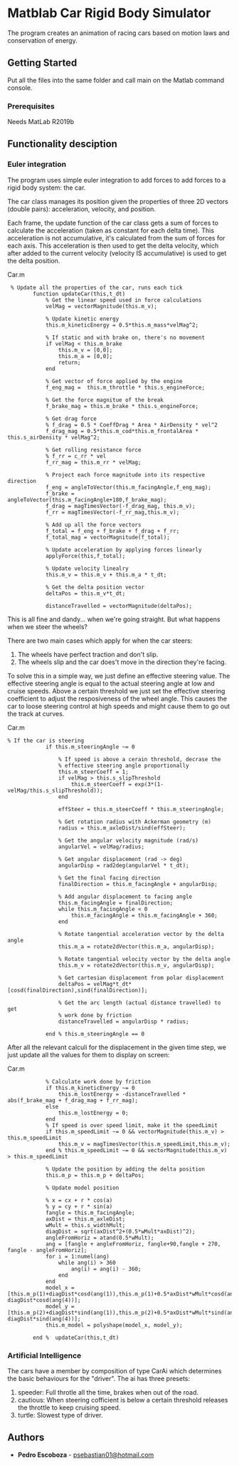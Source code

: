 # Matblab Car Rigid Body Simulator

The program creates an animation of racing cars based
on motion laws and conservation of energy.

## Getting Started

Put all the files into the same folder and call main on the Matlab command console.

### Prerequisites

Needs MatLab R2019b


## Functionality desciption

### Euler integration

The program uses simple euler integration to add forces to add
forces to a rigid body system: the car.

The car class manages its position given the properties of 
three 2D vectors (double pairs): acceleration, velocity, and position.

Each frame, the update function of the car class gets a sum of forces
to calculate the acceleration (taken as constant for each delta time).
This acceleration is not accumulative, it's calculated from the sum of 
forces for each axis. This acceleration is then used to get the delta 
velocity, which after added to the current velocity (velocity IS 
accumulative) is used to get the delta position.

Car.m
```
 % Update all the properties of the car, runs each tick
        function updateCar(this,t_dt)
            % Get the linear speed used in force calculations
            velMag = vectorMagnitude(this.m_v);
            
            % Update kinetic energy
            this.m_kineticEnergy = 0.5*this.m_mass*velMag^2;
            
            % If static and with brake on, there's no movement
            if velMag < this.m_brake
                this.m_v = [0,0];
                this.m_a = [0,0];
                return;
            end
            
            % Get vector of force applied by the engine
            f_eng_mag =  this.m_throttle * this.s_engineForce;
            
            % Get the force magnitue of the break
            f_brake_mag = this.m_brake * this.s_engineForce;
            
            % Get drag force
            % f_drag = 0.5 * CoeffDrag * Area * AirDensity * vel^2
            f_drag_mag = 0.5*this.m_cod*this.m_frontalArea * this.s_airDensity * velMag^2;
            
            % Get rolling resistance force
            % f_rr = c_rr * vel
            f_rr_mag = this.m_rr * velMag;
            
            % Project each force magnitude into its respective direction
            f_eng = angleToVector(this.m_facingAngle,f_eng_mag);
            f_brake = angleToVector(this.m_facingAngle+180,f_brake_mag);
            f_drag = magTimesVector(-f_drag_mag, this.m_v);
            f_rr = magTimesVector(-f_rr_mag,this.m_v);
            
            % Add up all the force vectors
            f_total = f_eng + f_brake + f_drag + f_rr;
            f_total_mag = vectorMagnitude(f_total);
            
            % Update acceleration by applying forces linearly
            applyForce(this,f_total);
            
            % Update velocity linealry
            this.m_v = this.m_v + this.m_a * t_dt;
            
            % Get the delta position vector
            deltaPos = this.m_v*t_dt;
            
            distanceTravelled = vectorMagnitude(deltaPos);
```

This is all fine and dandy... when we're going straight. But what happens when 
we steer the wheels? 

There are two main cases which apply for when the car steers:

1. The wheels have perfect traction and don't slip.
2. The wheels slip and the car does't move in the direction they're facing.  
            
To solve this in a simple way, we just define an effective steering value. 
The effective steering angle is equal to the actual steering angle at low 
and cruise speeds. Above a certain threshold we just set the effective steering
coefficient to adjust the resposiveness of the wheel angle. This causes the 
car to loose steering control at high speeds and might cause them to go out
the track at curves.

Car.m
```
% If the car is steering
            if this.m_steeringAngle ~= 0
                
                % If speed is above a cerain threshold, decrase the
                % effective steering angle proportionally
                this.m_steerCoeff = 1;
                if velMag > this.s_slipThreshold
                    this.m_steerCoeff = exp(3*(1-velMag/this.s_slipThreshold));
                end
                
                effSteer = this.m_steerCoeff * this.m_steeringAngle;
                
                % Get rotation radius with Ackerman geometry (m)
                radius = this.m_axleDist/sind(effSteer);
                
                % Get the angular velocity magnitude (rad/s)
                angularVel = velMag/radius;
                
                % Get angular displacement (rad -> deg)
                angularDisp = rad2deg(angularVel * t_dt);
                
                % Get the final facing direction
                finalDirection = this.m_facingAngle + angularDisp;
                
                % Add angular displacement to facing angle
                this.m_facingAngle = finalDirection;
                while this.m_facingAngle < 0
                    this.m_facingAngle = this.m_facingAngle + 360;
                end
                
                % Rotate tangential acceleration vector by the delta angle
                this.m_a = rotate2dVector(this.m_a, angularDisp);
                
                % Rotate tangential velocity vector by the delta angle
                this.m_v = rotate2dVector(this.m_v, angularDisp);
                
                % Get cartesian displacement from polar displacement
                deltaPos = velMag*t_dt*[cosd(finalDirection),sind(finalDirection)];
                
                % Get the arc length (actual distance travelled) to get
                % work done by friction
                distanceTravelled = angularDisp * radius;
                
            end % this.m_steeringAngle == 0
```
 
 After all the relevant calculi for the displacement in the given time step,
 we just update all the values for them to display on screen:

 Car.m
```           
            % Calculate work done by friction
            if this.m_kineticEnergy ~= 0
                this.m_lostEnergy = -distanceTravelled * abs(f_brake_mag + f_drag_mag + f_rr_mag);
            else
                this.m_lostEnergy = 0;
            end
            % If speed is over speed limit, make it the speedLimit
            if this.m_speedLimit ~= 0 && vectorMagnitude(this.m_v) > this.m_speedLimit
                this.m_v = magTimesVector(this.m_speedLimit,this.m_v);
            end % this.m_speedLimit ~= 0 && vectorMagnitude(this.m_v) > this.m_speedLimit
            
            % Update the position by adding the delta position
            this.m_p = this.m_p + deltaPos;
            
            % Update model position
            
            % x = cx + r * cos(a)
            % y = cy + r * sin(a)
            fangle = this.m_facingAngle;
            axDist = this.m_axleDist;
            wMult = this.s_widthMult;
            diagDist = sqrt(axDist^2+(0.5*wMult*axDist)^2);
            angleFromHoriz = atand(0.5*wMult);
            ang = [fangle + angleFromHoriz, fangle+90,fangle + 270, fangle - angleFromHoriz];
            for i = 1:numel(ang)
                while ang(i) > 360
                    ang(i) = ang(i) - 360;
                end
            end
            model_x = [this.m_p(1)+diagDist*cosd(ang(1)),this.m_p(1)+0.5*axDist*wMult*cosd(ang(2)),this.m_p(1)+0.5*axDist*wMult*cosd(ang(3)),this.m_p(1)+ diagDist*cosd(ang(4))];
            model_y = [this.m_p(2)+diagDist*sind(ang(1)),this.m_p(2)+0.5*axDist*wMult*sind(ang(2)),this.m_p(2)+0.5*axDist*wMult*sind(ang(3)),this.m_p(2)+ diagDist*sind(ang(4))];
            this.m_model = polyshape(model_x, model_y);
            
        end %  updateCar(this,t_dt)
```

### Artificial Intelligence

The cars have a member by composition of type CarAi which determines the basic behaviours for the
"driver". The ai has three presets: 
1. speeder: Full throtle all the time, brakes when out of the road.
2. cautious: When steering cofficient is below a certain threshold releases the throttle to keep cruising speed. 
3. turtle: Slowest type of driver. 

## Authors

* **Pedro Escoboza** - psebastian01@hotmail.com




